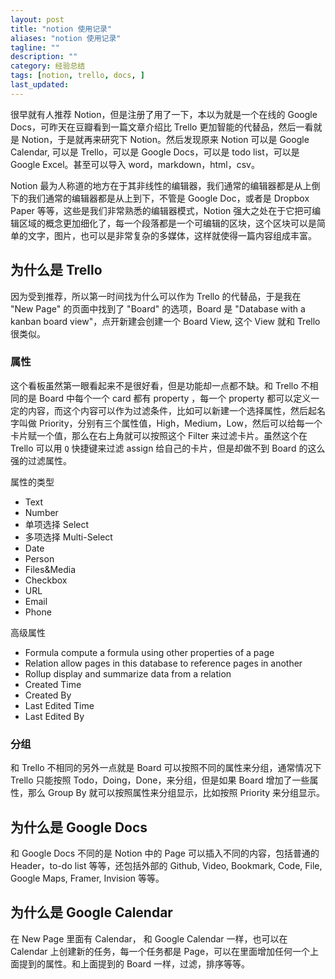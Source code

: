```yaml
---
layout: post
title: "notion 使用记录"
aliases: "notion 使用记录"
tagline: ""
description: ""
category: 经验总结
tags: [notion, trello, docs, ]
last_updated:
---
```


很早就有人推荐 Notion，但是注册了用了一下，本以为就是一个在线的 Google Docs，可昨天在豆瓣看到一篇文章介绍比 Trello 更加智能的代替品，然后一看就是 Notion，于是就再来研究下 Notion。然后发现原来 Notion 可以是 Google Calendar, 可以是 Trello，可以是 Google Docs，可以是 todo list，可以是 Google Excel。甚至可以导入 word，markdown，html，csv。

Notion 最为人称道的地方在于其非线性的编辑器，我们通常的编辑器都是从上倒下的我们通常的编辑器都是从上到下，不管是 Google Doc，或者是 Dropbox Paper 等等，这些是我们非常熟悉的编辑器模式，Notion 强大之处在于它把可编辑区域的概念更加细化了，每一个段落都是一个可编辑的区块，这个区块可以是简单的文字，图片，也可以是非常复杂的多媒体，这样就使得一篇内容组成丰富。

## 为什么是 Trello
因为受到推荐，所以第一时间找为什么可以作为 Trello 的代替品，于是我在 "New Page" 的页面中找到了 "Board" 的选项，Board 是 "Database with a kanban board view"，点开新建会创建一个 Board View, 这个 View 就和 Trello 很类似。

### 属性
这个看板虽然第一眼看起来不是很好看，但是功能却一点都不缺。和 Trello 不相同的是 Board 中每个一个 card 都有 property ，每一个 property 都可以定义一定的内容，而这个内容可以作为过滤条件，比如可以新建一个选择属性，然后起名字叫做 Priority，分别有三个属性值，High，Medium，Low，然后可以给每一个卡片赋一个值，那么在右上角就可以按照这个 Filter 来过滤卡片。虽然这个在 Trello 可以用 `Q` 快捷键来过滤 assign 给自己的卡片，但是却做不到 Board 的这么强的过滤属性。

属性的类型

- Text
- Number
- 单项选择 Select
- 多项选择 Multi-Select
- Date
- Person
- Files&Media
- Checkbox
- URL
- Email
- Phone

高级属性

- Formula       compute a formula using other properties of a page
- Relation      allow pages in this database to reference pages in another
- Rollup        display and summarize data from a relation
- Created Time
- Created By
- Last Edited Time
- Last Edited By

### 分组
和 Trello 不相同的另外一点就是 Board 可以按照不同的属性来分组，通常情况下 Trello 只能按照 Todo，Doing，Done，来分组，但是如果 Board 增加了一些属性，那么 Group By 就可以按照属性来分组显示，比如按照 Priority 来分组显示。

## 为什么是 Google Docs
和 Google Docs 不同的是 Notion 中的 Page 可以插入不同的内容，包括普通的 Header，to-do list 等等，还包括外部的 Github, Video, Bookmark, Code, File, Google Maps, Framer, Invision 等等。

## 为什么是 Google Calendar
在 New Page 里面有 Calendar， 和 Google Calendar 一样，也可以在 Calendar 上创建新的任务，每一个任务都是 Page，可以在里面增加任何一个上面提到的属性。和上面提到的 Board 一样，过滤，排序等等。







